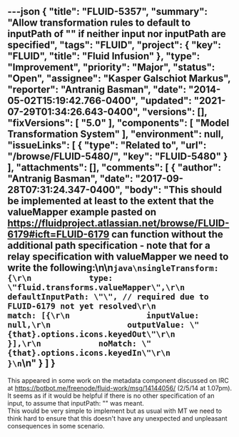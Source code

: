 ---json
{
  "title": "FLUID-5357",
  "summary": "Allow transformation rules to default to inputPath of \"\" if neither input nor inputPath are specified",
  "tags": "FLUID",
  "project": {
    "key": "FLUID",
    "title": "Fluid Infusion"
  },
  "type": "Improvement",
  "priority": "Major",
  "status": "Open",
  "assignee": "Kasper Galschiot Markus",
  "reporter": "Antranig Basman",
  "date": "2014-05-02T15:19:42.766-0400",
  "updated": "2021-07-29T01:34:26.643-0400",
  "versions": [],
  "fixVersions": [
    "5.0"
  ],
  "components": [
    "Model Transformation System"
  ],
  "environment": null,
  "issueLinks": [
    {
      "type": "Related to",
      "url": "/browse/FLUID-5480/",
      "key": "FLUID-5480"
    }
  ],
  "attachments": [],
  "comments": [
    {
      "author": "Antranig Basman",
      "date": "2017-09-28T07:31:24.347-0400",
      "body": "This should be implemented at least to the extent that the valueMapper example pasted on <https://fluidproject.atlassian.net/browse/FLUID-6179#icft=FLUID-6179> can function without the additional path specification - note that for a relay specification with valueMapper we need to write the following:\n\n```java\nsingleTransform: {\r\n            type: \"fluid.transforms.valueMapper\",\r\n            defaultInputPath: \"\", // required due to FLUID-6179 not yet resolved\r\n            match: [{\r\n                inputValue: null,\r\n                outputValue: \"{that}.options.icons.keyedOut\"\r\n            }],\r\n            noMatch: \"{that}.options.icons.keyedIn\"\r\n        }\n```\n"
    }
  ]
}
---
This appeared in some work on the metadata component discussed on IRC at <https://botbot.me/freenode/fluid-work/msg/14144056/> (2/5/14 at 1.07pm).\
It seems as if it would be helpful if there is no other specification of an input, to assume that inputPath: "" was meant.\
This would be very simple to implement but as usual with MT we need to think hard to ensure that this doesn't have any unexpected and unpleasant consequences in some scenario.

        